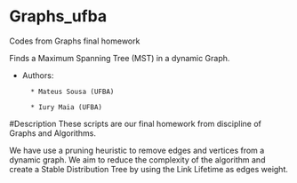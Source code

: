# Graphs_ufba
Codes from Graphs final homework

Finds a Maximum Spanning Tree (MST) in a dynamic Graph.

* Authors:

        * Mateus Sousa (UFBA)

        * Iury Maia (UFBA)

#Description
These scripts are our final homework from discipline of Graphs and Algorithms.

We have use a pruning heuristic to remove edges and vertices from a dynamic graph.
We aim to reduce the complexity of the algorithm and create a Stable Distribution Tree by using
the Link Lifetime as edges weight.
